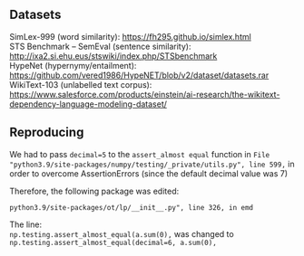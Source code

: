 ## Datasets

SimLex-999 (word similarity): https://fh295.github.io/simlex.html  
STS Benchmark – SemEval (sentence similarity): http://ixa2.si.ehu.eus/stswiki/index.php/STSbenchmark  
HypeNet (hypernymy/entailment): https://github.com/vered1986/HypeNET/blob/v2/dataset/datasets.rar  
WikiText-103 (unlabelled text corpus): https://www.salesforce.com/products/einstein/ai-research/the-wikitext-dependency-language-modeling-dataset/  

## Reproducing

We had to pass `decimal=5` to the `assert_almost equal` function in `File "python3.9/site-packages/numpy/testing/_private/utils.py", line 599,` in order to overcome AssertionErrors (since the default decimal value was 7)

Therefore, the following package was edited:

`python3.9/site-packages/ot/lp/__init__.py", line 326, in emd`  

The line:  
`np.testing.assert_almost_equal(a.sum(0),`
was changed to 
`np.testing.assert_almost_equal(decimal=6, a.sum(0),`
